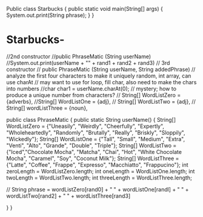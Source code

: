 Public class Starbucks
{
  public static void main(String[] args)
  {
    System.out.print(String phrase);
    }
    }
# Starbucks-
//2nd constructor
//public PhraseMatic (String userName)
//System.out.print(userName + "" + rand1 + rand2 + rand3)
// 3rd constructor
// public PhraseMatic (String userName, String addedPhrase)
// analyze the first four characters to make it uniquely random, int array, can use charAt
// may want to use for loop, fill char, also need to make the chars into numbers
//char char1 = userName.charAt(0);
// mystery; how to produce a unique number from characters?
// String[] WordListZero = {adverbs},
//String[] WordListOne = {adj}, 
// String[] WordListTwo = {adj},
// String[] wordListThree = {noun},

public class PhraseMatic
{
public static String userName()
{ 
String[] WordListZero = {"Uneasily", "Weirdly", "Cheerfully", "Expertly", "Wholeheartedly", "Randomly", "Brutally", "Really", "Briskly", "Sloppily", "Wickedly"};
String[] WordListOne = {"Tall", "Small", "Medium", "Extra", "Venti", "Alto", "Grande", "Double", "Triple"};
String[] WordListTwo = {"Iced","Chocolate Mocha", "Matcha", "Chai", "Hot", "White Chocolate Mocha", "Caramel", "Soy", "Coconut Milk"};
String[] WordListThree = {"Latte", "Coffee", "Frappe", "Expresso", "Macchiatto", "Frappucino"};
int zeroLength = WordListZero.length;
int oneLength = WordListOne.length;
int twoLength = WordListTwo.length;
int threeLength = WordListThree.length;

// String phrase = wordListZero[rand0] + " " + wordListOne[randl] + " " + wordListTwo[rand2] + " " + wordListThree[rand3]

}
}
